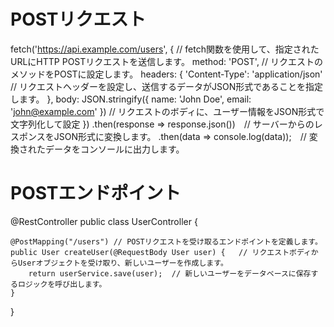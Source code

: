 # POSTリクエスト
fetch('https://api.example.com/users', { // fetch関数を使用して、指定されたURLにHTTP POSTリクエストを送信します。
  method: 'POST',  // リクエストのメソッドをPOSTに設定します。
  headers: {
    'Content-Type': 'application/json'   // リクエストヘッダーを設定し、送信するデータがJSON形式であることを指定します。
  },
  body: JSON.stringify({ name: 'John Doe', email: 'john@example.com' })   // リクエストのボディに、ユーザー情報をJSON形式で文字列化して設定
})
.then(response => response.json())　// サーバーからのレスポンスをJSON形式に変換します。
.then(data => console.log(data));　// 変換されたデータをコンソールに出力します。


# POSTエンドポイント
@RestController
public class UserController {

    @PostMapping("/users") // POSTリクエストを受け取るエンドポイントを定義します。
    public User createUser(@RequestBody User user) {   // リクエストボディからUserオブジェクトを受け取り、新しいユーザーを作成します。
        return userService.save(user);  // 新しいユーザーをデータベースに保存するロジックを呼び出します。
    }
}